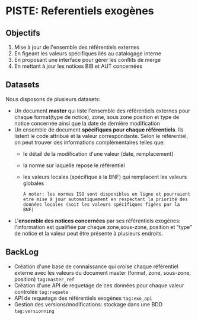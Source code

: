 # PISTE: Referentiels exogènes

## Objectifs
 1. Mise à jour de l'ensemble des référentiels externes
 2. En figeant les valeurs spécifiques liés au catalogage interne
 3. En proposant une interface pour gérer les conflits de merge
 4. En mettant à jour les notices BIB et AUT concernées


## Datasets

Nous disposons de plusieurs datasets:
* Un document **master** qui liste l'ensemble des référentiels externes pour chaque format(type de notice), zone, sous zone position et type de notice concernée ainsi que la date de dernière modification
* Un ensemble de document **spécifiques pour chaque référentiels**. Ils listent
le code attribué et la valeur correspondante. Selon le référentiel, on peut trouver des informations complémentaires telles que:
  * le détail de la  modification d'une valeur (date, remplacement)
  * la norme sur laquelle repose le référentiel
  * les valeurs locales (spécifique à la BNF) qui remplacent les valeurs globales

    ` A noter: les normes ISO sont disponibles en ligne et pourraient etre mise à jour automatiquement
    en respectant la priorité des données locales (soit les valeurs spécifiques figées par la BNF)
    `
* L'**ensemble des notices concernées** par ses référentiels exogènes: l'information est qualifiée par chaque zone,sous-zone, position et "type"  de notice et la valeur  peut être présente à plusieurs endroits.

## BackLog

* Création d'une base de connaissance qui croise chaque référentiel externe avec les valeurs du document master (format, zone, sous-zone, position)
`tag:master_ref`
* Création d'une API de requetage de ces données pour chaque valeur controlée `tag:requete`
* API de requetage des référentiels exogènes `tag:exo_api`
* Gestion des versions/modifications: stockage dans une BDD `tag:versionning`

